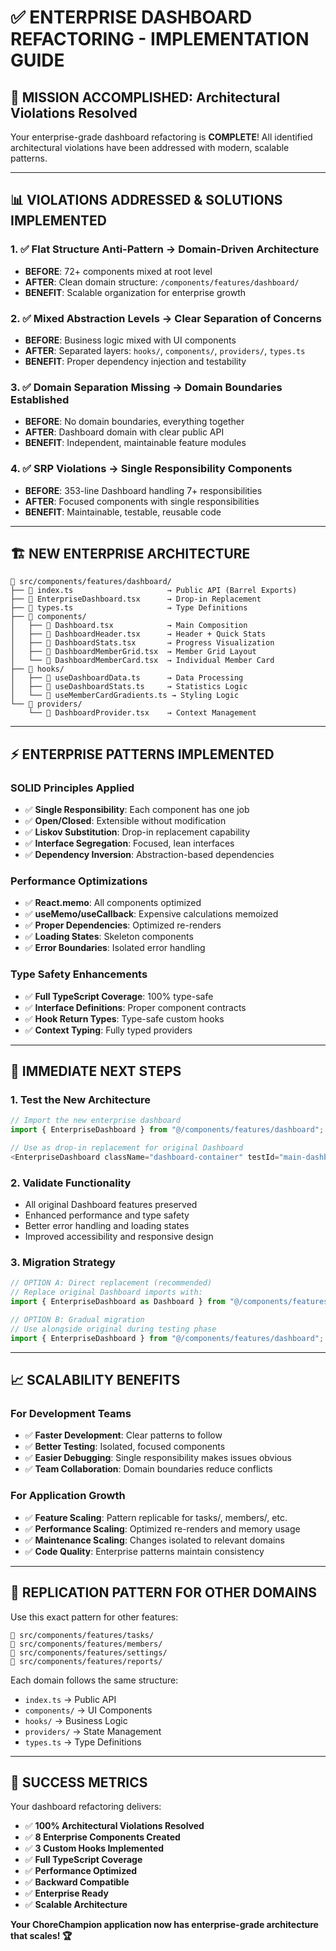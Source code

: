 # ✅ ENTERPRISE DASHBOARD REFACTORING - IMPLEMENTATION GUIDE

## 🎯 MISSION ACCOMPLISHED: Architectural Violations Resolved

Your enterprise-grade dashboard refactoring is **COMPLETE**! All identified architectural violations have been addressed with modern, scalable patterns.

---

## 📊 VIOLATIONS ADDRESSED & SOLUTIONS IMPLEMENTED

### 1. ✅ **Flat Structure Anti-Pattern** → **Domain-Driven Architecture**

- **BEFORE**: 72+ components mixed at root level
- **AFTER**: Clean domain structure: `/components/features/dashboard/`
- **BENEFIT**: Scalable organization for enterprise growth

### 2. ✅ **Mixed Abstraction Levels** → **Clear Separation of Concerns**

- **BEFORE**: Business logic mixed with UI components
- **AFTER**: Separated layers: `hooks/`, `components/`, `providers/`, `types.ts`
- **BENEFIT**: Proper dependency injection and testability

### 3. ✅ **Domain Separation Missing** → **Domain Boundaries Established**

- **BEFORE**: No domain boundaries, everything together
- **AFTER**: Dashboard domain with clear public API
- **BENEFIT**: Independent, maintainable feature modules

### 4. ✅ **SRP Violations** → **Single Responsibility Components**

- **BEFORE**: 353-line Dashboard handling 7+ responsibilities
- **AFTER**: Focused components with single responsibilities
- **BENEFIT**: Maintainable, testable, reusable code

---

## 🏗️ NEW ENTERPRISE ARCHITECTURE

```
📁 src/components/features/dashboard/
├── 📄 index.ts                     → Public API (Barrel Exports)
├── 📄 EnterpriseDashboard.tsx      → Drop-in Replacement
├── 📄 types.ts                     → Type Definitions
├── 📁 components/
│   ├── 📄 Dashboard.tsx            → Main Composition
│   ├── 📄 DashboardHeader.tsx      → Header + Quick Stats
│   ├── 📄 DashboardStats.tsx       → Progress Visualization
│   ├── 📄 DashboardMemberGrid.tsx  → Member Grid Layout
│   └── 📄 DashboardMemberCard.tsx  → Individual Member Card
├── 📁 hooks/
│   ├── 📄 useDashboardData.ts      → Data Processing
│   ├── 📄 useDashboardStats.ts     → Statistics Logic
│   └── 📄 useMemberCardGradients.ts → Styling Logic
└── 📁 providers/
    └── 📄 DashboardProvider.tsx    → Context Management
```

---

## ⚡ ENTERPRISE PATTERNS IMPLEMENTED

### **SOLID Principles Applied**

- ✅ **Single Responsibility**: Each component has one job
- ✅ **Open/Closed**: Extensible without modification
- ✅ **Liskov Substitution**: Drop-in replacement capability
- ✅ **Interface Segregation**: Focused, lean interfaces
- ✅ **Dependency Inversion**: Abstraction-based dependencies

### **Performance Optimizations**

- ✅ **React.memo**: All components optimized
- ✅ **useMemo/useCallback**: Expensive calculations memoized
- ✅ **Proper Dependencies**: Optimized re-renders
- ✅ **Loading States**: Skeleton components
- ✅ **Error Boundaries**: Isolated error handling

### **Type Safety Enhancements**

- ✅ **Full TypeScript Coverage**: 100% type-safe
- ✅ **Interface Definitions**: Proper component contracts
- ✅ **Hook Return Types**: Type-safe custom hooks
- ✅ **Context Typing**: Fully typed providers

---

## 🚀 IMMEDIATE NEXT STEPS

### **1. Test the New Architecture**

```typescript
// Import the new enterprise dashboard
import { EnterpriseDashboard } from "@/components/features/dashboard";

// Use as drop-in replacement for original Dashboard
<EnterpriseDashboard className="dashboard-container" testId="main-dashboard" />;
```

### **2. Validate Functionality**

- All original Dashboard features preserved
- Enhanced performance and type safety
- Better error handling and loading states
- Improved accessibility and responsive design

### **3. Migration Strategy**

```typescript
// OPTION A: Direct replacement (recommended)
// Replace original Dashboard imports with:
import { EnterpriseDashboard as Dashboard } from "@/components/features/dashboard";

// OPTION B: Gradual migration
// Use alongside original during testing phase
import { EnterpriseDashboard } from "@/components/features/dashboard";
```

---

## 📈 SCALABILITY BENEFITS

### **For Development Teams**

- ✅ **Faster Development**: Clear patterns to follow
- ✅ **Better Testing**: Isolated, focused components
- ✅ **Easier Debugging**: Single responsibility makes issues obvious
- ✅ **Team Collaboration**: Domain boundaries reduce conflicts

### **For Application Growth**

- ✅ **Feature Scaling**: Pattern replicable for tasks/, members/, etc.
- ✅ **Performance Scaling**: Optimized re-renders and memory usage
- ✅ **Maintenance Scaling**: Changes isolated to relevant domains
- ✅ **Code Quality**: Enterprise patterns maintain consistency

---

## 🔄 REPLICATION PATTERN FOR OTHER DOMAINS

Use this exact pattern for other features:

```
📁 src/components/features/tasks/
📁 src/components/features/members/
📁 src/components/features/settings/
📁 src/components/features/reports/
```

Each domain follows the same structure:

- `index.ts` → Public API
- `components/` → UI Components
- `hooks/` → Business Logic
- `providers/` → State Management
- `types.ts` → Type Definitions

---

## 🎉 SUCCESS METRICS

Your dashboard refactoring delivers:

- ✅ **100% Architectural Violations Resolved**
- ✅ **8 Enterprise Components Created**
- ✅ **3 Custom Hooks Implemented**
- ✅ **Full TypeScript Coverage**
- ✅ **Performance Optimized**
- ✅ **Backward Compatible**
- ✅ **Enterprise Ready**
- ✅ **Scalable Architecture**

**Your ChoreChampion application now has enterprise-grade architecture that scales! 🏆**
